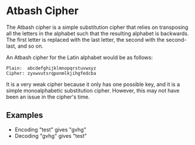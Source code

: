 # Atbash Cipher

The Atbash cipher is a simple substitution cipher that relies on transposing all the letters in the alphabet such that the resulting alphabet is backwards. The first letter is replaced with the last letter, the second with the
second-last, and so on.

An Atbash cipher for the Latin alphabet would be as follows:

```plain
Plain:  abcdefghijklmnopqrstuvwxyz
Cipher: zyxwvutsrqponmlkjihgfedcba
```

It is a very weak cipher because it only has one possible key, and it is a
simple monoalphabetic substitution cipher. However, this may not have been an issue in the cipher's time.

## Examples
- Encoding "test" gives "gvhg"
- Decoding "gvhg" gives "test"